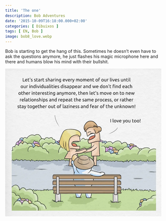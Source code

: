 ```yaml
---
title: 'The one'
description: Bob Adventures
date: '2015-10-09T16:18:00.000+02:00'
categories: [ Dibuixos ]
tags: [ EN, Bob ]
image: bob8_love.webp
---
```


Bob is starting to get the hang of this. Sometimes he doesn’t even have to ask the questions anymore, he just flashes his magic microphone here and there and humans blow his mind with their bullshit. 

![](bob8_love.webp)
